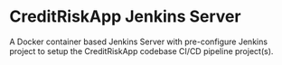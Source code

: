 # CreditRiskApp Jenkins Server
A Docker container based Jenkins Server with pre-configure Jenkins project to setup the CreditRiskApp codebase CI/CD pipeline project(s).


